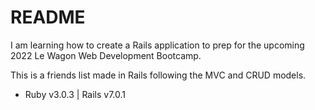 # README

I am learning how to create a Rails application to prep for the upcoming 2022 Le Wagon Web Development Bootcamp.

This is a friends list made in Rails following the MVC and CRUD models.

* Ruby v3.0.3 | Rails v7.0.1
